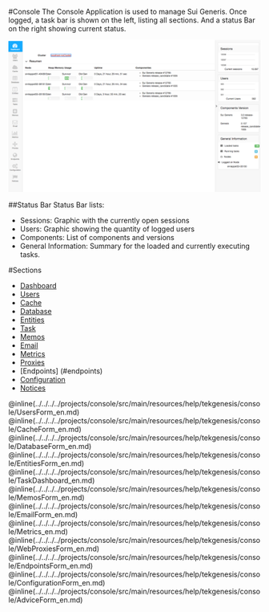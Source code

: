 #Console
The Console Application is used to manage Sui Generis.
Once logged, a task bar is shown on the left, listing all sections.
And a status Bar on the right showing current status.

![console](console.png)

##Status Bar
Status Bar lists:

- Sessions: Graphic with the currently open sessions
- Users: Graphic showing the quantity of logged users
- Components: List of components and versions
- General Information: Summary for the loaded and currently executing tasks.
<!-- >##Managing memos
Memos can be forced to be calculated on next get() invocation from the Admin Console.
Memos can be forced to be calculated across the cluster using method tekgenesis.cluster.jmx.Memos.forceCluster()<-->

<!-- Do not remove images are being copied!!>@copy(../projects/admin/src/main/resources/img /gen-html/starting/img)<-- >
<!-- Do not remove images are being copied!!>@copy(../projects/console/src/main/resources/img /gen-html/starting/img)<-->

#Sections

- [Dashboard](#dashboard)
- [Users](#users)
- [Cache](#cache)
- [Database](#database)
- [Entities](#entities)
- [Task](#task)
- [Memos](#memos)
- [Email](#email)
- [Metrics](#metrics)
- [Proxies](#proxies)
- [Endpoints] (#endpoints)
- [Configuration](#configuration)
- [Notices](#notices)


@inline(../../../../projects/console/src/main/resources/help/tekgenesis/console/UsersForm_en.md)
@inline(../../../../projects/console/src/main/resources/help/tekgenesis/console/CacheForm_en.md)
@inline(../../../../projects/console/src/main/resources/help/tekgenesis/console/DatabaseForm_en.md)
@inline(../../../../projects/console/src/main/resources/help/tekgenesis/console/EntitiesForm_en.md)
@inline(../../../../projects/console/src/main/resources/help/tekgenesis/console/TaskDashboard_en.md)
@inline(../../../../projects/console/src/main/resources/help/tekgenesis/console/MemosForm_en.md)
@inline(../../../../projects/console/src/main/resources/help/tekgenesis/console/EmailForm_en.md)
@inline(../../../../projects/console/src/main/resources/help/tekgenesis/console/Metrics_en.md)
@inline(../../../../projects/console/src/main/resources/help/tekgenesis/console/WebProxiesForm_en.md)
@inline(../../../../projects/console/src/main/resources/help/tekgenesis/console/EndpointsForm_en.md)
@inline(../../../../projects/console/src/main/resources/help/tekgenesis/console/ConfigurationForm_en.md)
@inline(../../../../projects/console/src/main/resources/help/tekgenesis/console/AdviceForm_en.md)

<!-- >
#OldStuff
@inline(../../../../projects/console/src/main/resources/help/tekgenesis/console/ClusterDashBoardForm_en.md)

@inline(../../../../projects/console/src/main/resources/help/tekgenesis/console/package-info_en.md)


@inline(../../../../projects/console/src/main/resources/help/tekgenesis/console/UpdateVersionForm_en.md)
< -->